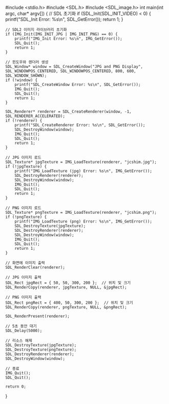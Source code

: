 #include <stdio.h>
#include <SDL.h>
#include <SDL_image.h>
int main(int argc, char* argv[]) {
    // SDL 초기화
    if (SDL_Init(SDL_INIT_VIDEO) < 0) {
        printf("SDL_Init Error: %s\n", SDL_GetError());
        return 1;
    }

    // SDL2 이미지 라이브러리 초기화
    if (IMG_Init(IMG_INIT_JPG | IMG_INIT_PNG) == 0) {
        printf("IMG_Init Error: %s\n", IMG_GetError());
        SDL_Quit();
        return 1;
    }

    // 윈도우와 렌더러 생성  
    SDL_Window* window = SDL_CreateWindow("JPG and PNG Display", SDL_WINDOWPOS_CENTERED, SDL_WINDOWPOS_CENTERED, 800, 600, SDL_WINDOW_SHOWN);
    if (!window) {
        printf("SDL_CreateWindow Error: %s\n", SDL_GetError());
        IMG_Quit();
        SDL_Quit();
        return 1;
    }

    SDL_Renderer* renderer = SDL_CreateRenderer(window, -1, SDL_RENDERER_ACCELERATED);
    if (!renderer) {
        printf("SDL_CreateRenderer Error: %s\n", SDL_GetError());
        SDL_DestroyWindow(window);
        IMG_Quit();
        SDL_Quit();
        return 1;
    }

    // JPG 이미지 로드
    SDL_Texture* jpgTexture = IMG_LoadTexture(renderer, "jcshim.jpg");
    if (!jpgTexture) {
        printf("IMG_LoadTexture (jpg) Error: %s\n", IMG_GetError());
        SDL_DestroyRenderer(renderer);
        SDL_DestroyWindow(window);
        IMG_Quit();
        SDL_Quit();
        return 1;
    }

    // PNG 이미지 로드
    SDL_Texture* pngTexture = IMG_LoadTexture(renderer, "jcshim.png");
    if (!pngTexture) {
        printf("IMG_LoadTexture (png) Error: %s\n", IMG_GetError());
        SDL_DestroyTexture(jpgTexture);
        SDL_DestroyRenderer(renderer);
        SDL_DestroyWindow(window);
        IMG_Quit();
        SDL_Quit();
        return 1;
    }

    // 화면에 이미지 출력
    SDL_RenderClear(renderer);

    // JPG 이미지 출력
    SDL_Rect jpgRect = { 50, 50, 300, 200 };  // 위치 및 크기
    SDL_RenderCopy(renderer, jpgTexture, NULL, &jpgRect);

    // PNG 이미지 출력
    SDL_Rect pngRect = { 400, 50, 300, 200 };  // 위치 및 크기
    SDL_RenderCopy(renderer, pngTexture, NULL, &pngRect);

    SDL_RenderPresent(renderer);

    // 5초 동안 대기
    SDL_Delay(5000);

    // 리소스 해제
    SDL_DestroyTexture(jpgTexture);
    SDL_DestroyTexture(pngTexture);
    SDL_DestroyRenderer(renderer);
    SDL_DestroyWindow(window);

    // 종료
    IMG_Quit();
    SDL_Quit();

    return 0;
}
